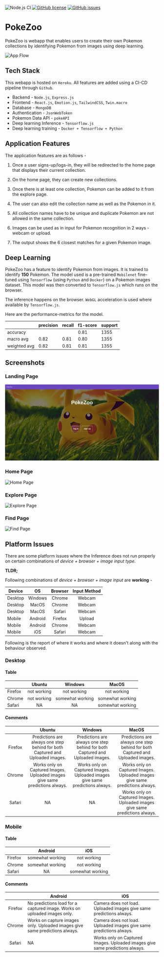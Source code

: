 ![Node.js CI](https://github.com/theairbend3r/poke-zoo/workflows/Node.js%20CI/badge.svg) [![GitHub license](https://img.shields.io/github/license/theairbend3r/poke-zoo)](https://github.com/theairbend3r/poke-zoo/blob/master/LICENSE) [![GitHub issues](https://img.shields.io/github/issues/theairbend3r/poke-zoo)](https://github.com/theairbend3r/poke-zoo/issues)

# PokeZoo

PokeZoo is webapp that enables users to create their own Pokemon collections by identifying Pokemon from images using deep learning.

![App Flow](https://raw.githubusercontent.com/theairbend3r/poke-zoo/master/screenshots/poke-zoo-ml.gif)

## Tech Stack

This webapp is hosted on `Heroku`. All features are added using a CI-CD pipeline through `Github`.

- Backend - `Node.js`, `Express.js`
- Frontend - `React.js`, `Emotion.js`, `TailwindCSS`, `Twin.macro`
- Database - `MongoDB`
- Authentication - `JsonWebToken`
- Pokemon Data API - `pokeAPI`
- Deep learning Inference - `Tensorflow.js`
- Deep learning training - `Docker + Tensorflow + Python`

## Application Features

The application features are as follows -

1. Once a user signs-up/logs-in, they will be redirected to the home page that displays their current collection.

2. On the home page, they can create new collections.

3. Once there is at least one collection, Pokemon can be added to it from the explore page.

4. The user can also edit the collection name as well as the Pokemon in it.

5. All collection names have to be unique and duplicate Pokemon are not allowed in the same collection.

6. Images can be used as in input for Pokemon recognition in 2 ways - webcam or upload.

7. The output shows the 6 closest matches for a given Pokemon image.

## Deep Learning

PokeZoo has a feature to identify Pokemon from images. It is trained to identify **150** Pokemon. The model used is a pre-trained `Mobilenet` fine-tuned using `Tensorflow` (using `Python` and `Docker`) on a Pokemon images dataset. This model was then converted to `Tensorflow.js` which runs on the browser.

The inference happens on the browser. `WebGL` acceleration is used where available by `Tensorflow.js`.

Here are the performance-metrics for the model.

|              | precision | recall | f1-score | support |
| ------------ | --------- | ------ | -------- | ------- |
| accuracy     |           |        | 0.81     | 1355    |
| macro avg    | 0.82      | 0.81   | 0.80     | 1355    |
| weighted avg | 0.82      | 0.81   | 0.81     | 1355    |

## Screenshots

### Landing Page

![Landing Page](https://raw.githubusercontent.com/theairbend3r/poke-zoo/master/screenshots/poke-zoo-landing.jpg)

### Home Page

![Home Page](https://raw.githubusercontent.com/theairbend3r/poke-zoo/master/screenshots/poke-zoo-home.png)

### Explore Page

![Explore Page](https://raw.githubusercontent.com/theairbend3r/poke-zoo/master/screenshots/poke-zoo-explore.png)

### Find Page

![Find Page](https://raw.githubusercontent.com/theairbend3r/poke-zoo/master/screenshots/poke-zoo-find.png)

## Platform Issues

There are some platform issues where the Inference does not run properly on certain combinations of _device + browser + image input type_.

**TLDR;**

Following combinations of _device + browser + image input_ are **working** -

| Device  |   OS    | Browser | Input Method |
| ------- | :-----: | :-----: | :----------: |
| Desktop | Windows | Chrome  |    Webcam    |
| Desktop |  MacOS  | Chrome  |    Webcam    |
| Desktop |  MacOS  | Safari  |    Webcam    |
| Mobile  | Android | Firefox |    Upload    |
| Mobile  | Android | Chrome  |    Webcam    |
| Mobile  |   iOS   | Safari  |    Webcam    |

Following is the report of where it works and where it doesn't along with the behaviour observed.

### Desktop

#### Table

|         |   Ubuntu    |     Windows      |      MacOS       |
| ------- | :---------: | :--------------: | :--------------: |
| Firefox | not working |   not working    |   not working    |
| Chrome  | not working | somewhat working | somewhat working |
| Safari  |     NA      |        NA        | somewhat working |

#### Comments

|         |                                    Ubuntu                                     |                                    Windows                                    |                                     MacOS                                     |
| :-----: | :---------------------------------------------------------------------------: | :---------------------------------------------------------------------------: | :---------------------------------------------------------------------------: |
| Firefox | Predictions are always one step behind for both Captured and Uploaded images. | Predictions are always one step behind for both Captured and Uploaded images. | Predictions are always one step behind for both Captured and Uploaded images. |
| Chrome  | Works only on Captured Images. Uploaded images give same predictions always.  | Works only on Captured Images. Uploaded images give same predictions always.  | Works only on Captured Images. Uploaded images give same predictions always.  |
| Safari  |                                      NA                                       |                                      NA                                       | Works only on Captured Images. Uploaded images give same predictions always.  |

### Mobile

#### Table

|         |     Android      |       iOS        |
| ------- | :--------------: | :--------------: |
| Firefox | somewhat working |   not working    |
| Chrome  | somewhat working |   not working    |
| Safari  |        NA        | somewhat working |

#### Comments

|         | Android                                                                     | iOS                                                                          |
| :-----: | --------------------------------------------------------------------------- | ---------------------------------------------------------------------------- |
| Firefox | No predictions load for a captured image. Works on uploaded images only.    | Camera does not load. Uploaded images give same predictions always.          |
| Chrome  | Works on capture images only. Uploaded images give same predictions always. | Camera does not load. Uploaded images give same predictions always.          |
| Safari  | NA                                                                          | Works only on Captured Images. Uploaded images give same predictions always. |
